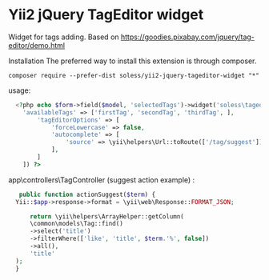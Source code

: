 # Yii2 jQuery TagEditor widget

Widget for tags adding. Based on https://goodies.pixabay.com/jquery/tag-editor/demo.html

Installation
The preferred way to install this extension is through composer.

```
composer require --prefer-dist soless/yii2-jquery-tageditor-widget "*"
```

usage:
```php
  <?php echo $form->field($model, 'selectedTags')->widget('soless\tageditor\TagEditorWidget', [
	'availableTags' => ['firstTag', 'secondTag', 'thirdTag', ],
        'tagEditorOptions' => [
            'forceLowercase' => false,
            'autocomplete' => [
                'source' => \yii\helpers\Url::toRoute(['/tag/suggest'])
            ],
        ]
    ]) ?>
 ```
 

 app\controllers\TagController (suggest action example) :
  ```php
     public function actionSuggest($term) {
	Yii::$app->response->format = \yii\web\Response::FORMAT_JSON;

        return \yii\helpers\ArrayHelper::getColumn(
	    \common\models\Tag::find()
	    ->select('title')
	    ->filterWhere(['like', 'title', $term.'%', false])
	    ->all(), 
	    'title'
	);
    }
 ```
